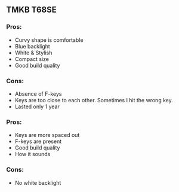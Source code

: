 ## TMKB T68SE

### Pros:

- Curvy shape is comfortable
- Blue backlight
- White & Stylish
- Compact size
- Good build quality

### Cons:

- Absence of F-keys
- Keys are too close to each other. Sometimes I hit the wrong key.
- Lasted only 1 year



### Pros:

- Keys are more spaced out
- F-keys are present
- Good build quality
- How it sounds 

### Cons:

- No white backlight
